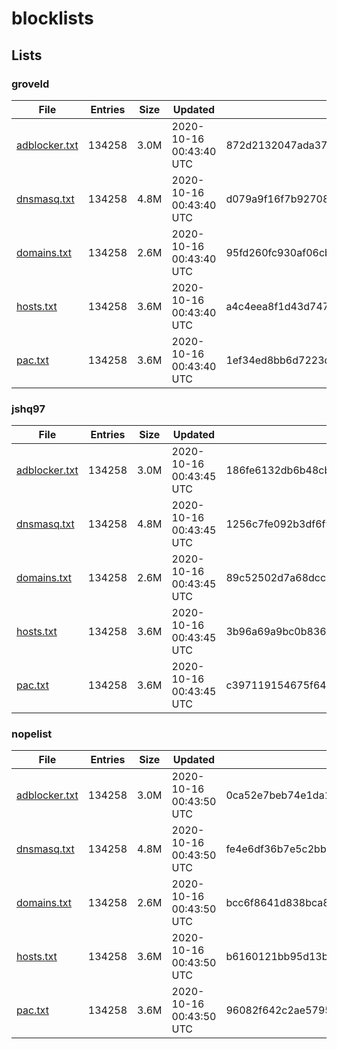 # blocklists

## Lists

### groveld

|File|Entries|Size|Updated|Hash|
|-|-|-|-|-|
|[adblocker.txt](https://raw.githubusercontent.com/groveld/blocklists/lists/groveld/adblocker.txt)|134258|3.0M|2020-10-16 00:43:40 UTC|872d2132047ada37de10205c6f0b3bde21c3e751|
|[dnsmasq.txt](https://raw.githubusercontent.com/groveld/blocklists/lists/groveld/dnsmasq.txt)|134258|4.8M|2020-10-16 00:43:40 UTC|d079a9f16f7b927083cc0c9558a256dcb5d39bfb|
|[domains.txt](https://raw.githubusercontent.com/groveld/blocklists/lists/groveld/domains.txt)|134258|2.6M|2020-10-16 00:43:40 UTC|95fd260fc930af06cbb941654bfe1c3aa28a6e95|
|[hosts.txt](https://raw.githubusercontent.com/groveld/blocklists/lists/groveld/hosts.txt)|134258|3.6M|2020-10-16 00:43:40 UTC|a4c4eea8f1d43d7474c483d8e743f6964619ee7b|
|[pac.txt](https://raw.githubusercontent.com/groveld/blocklists/lists/groveld/pac.txt)|134258|3.6M|2020-10-16 00:43:40 UTC|1ef34ed8bb6d7223de3b234efbb790bc37e8b425|

### jshq97

|File|Entries|Size|Updated|Hash|
|-|-|-|-|-|
|[adblocker.txt](https://raw.githubusercontent.com/groveld/blocklists/lists/jshq97/adblocker.txt)|134258|3.0M|2020-10-16 00:43:45 UTC|186fe6132db6b48cb6be82543603979287ea2372|
|[dnsmasq.txt](https://raw.githubusercontent.com/groveld/blocklists/lists/jshq97/dnsmasq.txt)|134258|4.8M|2020-10-16 00:43:45 UTC|1256c7fe092b3df6f9dff9f1dbd444b30fe057f2|
|[domains.txt](https://raw.githubusercontent.com/groveld/blocklists/lists/jshq97/domains.txt)|134258|2.6M|2020-10-16 00:43:45 UTC|89c52502d7a68dcce9195c2186172bf4d5710cb5|
|[hosts.txt](https://raw.githubusercontent.com/groveld/blocklists/lists/jshq97/hosts.txt)|134258|3.6M|2020-10-16 00:43:45 UTC|3b96a69a9bc0b8360c1964571ca6f58d02b12633|
|[pac.txt](https://raw.githubusercontent.com/groveld/blocklists/lists/jshq97/pac.txt)|134258|3.6M|2020-10-16 00:43:45 UTC|c397119154675f6456a060acb9ca086d541cd5d8|

### nopelist

|File|Entries|Size|Updated|Hash|
|-|-|-|-|-|
|[adblocker.txt](https://raw.githubusercontent.com/groveld/blocklists/lists/nopelist/adblocker.txt)|134258|3.0M|2020-10-16 00:43:50 UTC|0ca52e7beb74e1da1f565a9ae2e990b186ae0dc1|
|[dnsmasq.txt](https://raw.githubusercontent.com/groveld/blocklists/lists/nopelist/dnsmasq.txt)|134258|4.8M|2020-10-16 00:43:50 UTC|fe4e6df36b7e5c2bb436911ff5ac8f869b05b766|
|[domains.txt](https://raw.githubusercontent.com/groveld/blocklists/lists/nopelist/domains.txt)|134258|2.6M|2020-10-16 00:43:50 UTC|bcc6f8641d838bca8223efc9ea87957d333ca4b3|
|[hosts.txt](https://raw.githubusercontent.com/groveld/blocklists/lists/nopelist/hosts.txt)|134258|3.6M|2020-10-16 00:43:50 UTC|b6160121bb95d13b906ae25869ccd4bc1092cff9|
|[pac.txt](https://raw.githubusercontent.com/groveld/blocklists/lists/nopelist/pac.txt)|134258|3.6M|2020-10-16 00:43:50 UTC|96082f642c2ae57951e7ff1c4bc67aac82368fd5|
